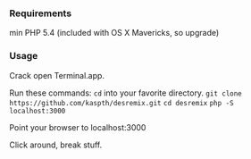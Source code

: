 ### Requirements

min PHP 5.4 (included with OS X Mavericks, so upgrade)

### Usage

Crack open Terminal.app.

Run these commands:
`cd` into your favorite directory.
`git clone https://github.com/kaspth/desremix.git`
`cd desremix`
`php -S localhost:3000`

Point your browser to localhost:3000

Click around, break stuff.
